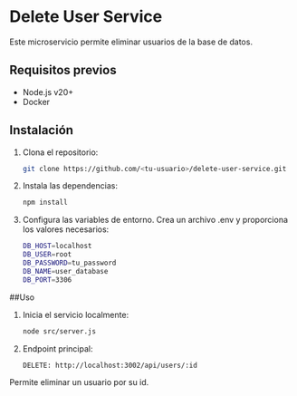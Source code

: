 # Delete User Service

Este microservicio permite eliminar usuarios de la base de datos.

## Requisitos previos

- Node.js v20+
- Docker

## Instalación

1. Clona el repositorio:
   ```bash
   git clone https://github.com/<tu-usuario>/delete-user-service.git

2. Instala las dependencias:
    ```bash
    npm install

3.  Configura las variables de entorno. Crea un archivo .env y proporciona los valores necesarios:

    ```bash
    DB_HOST=localhost
    DB_USER=root
    DB_PASSWORD=tu_password
    DB_NAME=user_database
    DB_PORT=3306

##Uso
 1. Inicia el servicio localmente:
    ```bash
    node src/server.js

 2. Endpoint principal: 
    ```bash
    DELETE: http://localhost:3002/api/users/:id
Permite eliminar un usuario por su id.